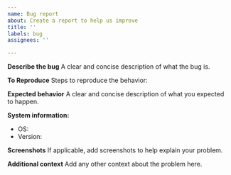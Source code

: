 ```yaml
---
name: Bug report
about: Create a report to help us improve
title: ''
labels: bug
assignees: ''

---
```


**Describe the bug**
A clear and concise description of what the bug is.

**To Reproduce**
Steps to reproduce the behavior:

**Expected behavior**
A clear and concise description of what you expected to happen.

**System information:**
 - OS:
 - Version:

**Screenshots**
If applicable, add screenshots to help explain your problem.

**Additional context**
Add any other context about the problem here.
